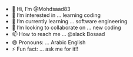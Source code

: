 - 👋 Hi, I’m @Mohdsaad83
- 👀 I’m interested in ... learning coding 
- 🌱 I’m currently learning ... software engineering 
- 💞️ I’m looking to collaborate on ... new coding 
- 📫 How to reach me ... @slack Bosaad 
- 😄 Pronouns: ... Arabic English 
- ⚡ Fun fact: ... ask me for it!!

<!---
Mohdsaad83/Mohdsaad83 is a ✨ special ✨ repository because its `README.md` (this file) appears on your GitHub profile.
You can click the Preview link to take a look at your changes.
--->
